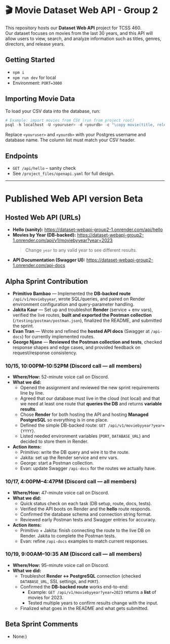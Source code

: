 # 🎬 Movie Dataset Web API - Group 2

This repository hosts our **Dataset Web API** project for TCSS 460.  
Our dataset focuses on movies from the last 30 years, and this API will allow users to view, search, and analyze information such as titles, genres, directors, and release years.

## Getting Started
- `npm i`
- `npm run dev` for local
- Environment: `PORT=3000`

## Importing Movie Data
To load your CSV data into the database, run:

```powershell
# Example: import movies from CSV (run from project root)
psql -h localhost -U <youruser> -d <yourdb> -c "\copy movie(title, release_year, runtime_minutes, rating, box_office, director_id, country_id) FROM './data/movies_last30years.csv' CSV HEADER;"
```
Replace `<youruser>` and `<yourdb>` with your Postgres username and database name. The column list must match your CSV header.

## Endpoints
- `GET /api/hello` – sanity check
- See `/project_files/openapi.yaml` for full design.

---
# Published Web API version Beta

## Hosted Web API (URLs)
- **Hello (sanity):** https://dataset-webapi-group2-1.onrender.com/api/hello  
- **Movies by Year (DB-backed):** https://dataset-webapi-group2-1.onrender.com/api/v1/moviebyyear?year=2023  
  > Change `year` to any valid year to see different results.  
- **API Documentation (Swagger UI):** https://dataset-webapi-group2-1.onrender.com/api-docs


## Alpha Sprint Contribution
- **Primitivo Bambao** — Implemented the **DB-backed route** `/api/v1/moviebyyear`, wrote SQL/queries, and paired on Render environment configuration and query-parameter handling.
- **Jakita Kaur** — Set up and troubleshot **Render** (service + env vars), verified the live routes, **built and exported the Postman collection** (`/testing/postman/postman.json`), finalized the README, and submitted the sprint.  
- **Evan Tran** — Wrote and refined the **hosted API docs** (Swagger at `/api-docs`) for currently implemented routes.
- **George Njane** — **Reviewed the Postman collection and tests**, checked response shapes and edge cases, and provided feedback on request/response consistency.  

### 10/15, 10:00PM–10:52PM (Discord call — all members)
- **Where/How:** 52-minute voice call on Discord.
- **What we did:** 
  - Opened the assignment and reviewed the new sprint requirements line by line.
  - Agreed that our database must live in the cloud (not local) and that we need at least one route that **queries the DB** and returns **variable results**.
  - Chose **Render** for both hosting the API and hosting **Managed PostgreSQL** so everything is in one place.
  - Defined the simple DB-backed route: `GET /api/v1/moviebyyear?year={YYYY}`.
  - Listed needed environment variables (`PORT`, `DATABASE_URL`) and decided to store them in Render.
- **Action items:**
  - Primitivo: write the DB query and wire it to the route.
  - Jakita: set up the Render service and env vars.
  - George: start a Postman collection.
  - Evan: update Swagger `/api-docs` for the routes we actually have.

### 10/17, 4:00PM–4:47PM (Discord call — all members)
- **Where/How:** 47-minute voice call on Discord.
- **What we did:** 
  - Quick status check on each task (DB setup, route, docs, tests).
  - Verified the API boots on Render and the **hello** route responds.
  - Confirmed the database schema and connection string format.
  - Reviewed early Postman tests and Swagger entries for accuracy.
- **Action items:** 
  - Primitivo + Jakita: finish connecting the route to the live DB on Render. Jakita to complete the Postman tests.
  - Evan: refine `/api-docs` examples to match current responses.

### 10/19, 9:00AM–10:35 AM (Discord call — all members)
- **Where/How:** 95-minute voice call on Discord.
- **What we did:** 
  - Troubleshot **Render ↔ PostgreSQL** connection (checked `DATABASE_URL`, SSL settings, and `PORT`).
  - Confirmed the **DB-backed route** works end-to-end:
    - Example: `GET /api/v1/moviebyyear?year=2023` returns a **list** of movies for 2023.
    - Tested multiple years to confirm results change with the input.
  - Finalized what goes in the README and what gets submitted.

## Beta Sprint Comments
- None:)


